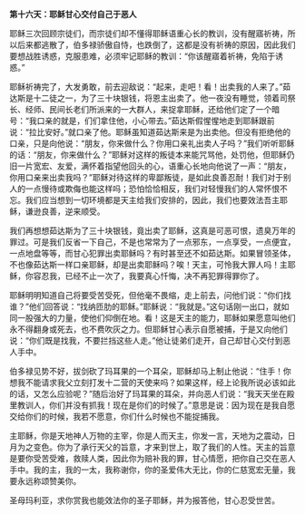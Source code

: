 **第十六天：耶稣甘心交付自己于恶人**

耶稣三次回顾宗徒们，而宗徒们却不懂得耶稣语重心长的教训，没有醒寤祈祷，所以后来都逃散了，伯多禄骄傲自恃，也跌倒了，这都是没有祈祷的原因，因此我们要想战胜诱惑，克服患难，必须牢记耶稣的教训：“你该醒寤着祈祷，免陷于诱惑。”

耶稣祈祷完了，大发勇敢，前去迎敌说：“起来，走吧！看！出卖我的人来了。”茹达斯是十二徒之一，为了三十块银钱，将恩主出卖了。他一夜没有睡觉，领着司祭长、经师、民间长老们所派来的一大群人，来捉拿耶稣，还给他们定了一个暗号：“我口亲的就是，们们拿住他，小心带去。”茹达斯假惺惺地走到耶稣跟前说：“拉比安好。”就口亲了他。耶稣虽知道茹达斯来是为出卖他。但没有拒绝他的口亲，只是向他说：“朋友，你来做什么？你用口亲礼出卖人子吗？”我们听听耶稣的话：“朋友，你来做什么？”耶稣对这样的叛徒本来能咒骂他，处罚他，但耶稣仍旧一片宽宏、友爱，满怀着指望他回头的心，语重心长地向他说了一声：“朋友，你用口亲来出卖我吗？”耶稣对待这样的卑鄙叛徒，是如此良善忍耐！我们对于别人的一点慢待或欺侮也能这样吗；恐怕恰恰相反，我们对轻慢我们的人常怀恨不忘。我们应当想到一切环境都是天主给我们安排的，因此，我们也要效法吾主耶稣，谦逊良善，逆来顺受。

我们再想想茹达斯为了三十块银钱，竟出卖了耶稣，这真是可恶可恨，遗臭万年的罪过。可是我们反省一下自己，不是也常常为了一点邪东，一点享受，一点便宜，一点地盘等等，而甘心犯罪出卖耶稣吗？有时甚至还不如茹达斯。如果冒领圣体，不也像茹达斯一样口亲耶稣，却是出卖耶稣吗？唉！天主，可怜我大罪人吗！主耶稣，你容忍我，已经不止一次了，我要真心忏悔，决不再犯罪得罪你了。

耶稣明明知道自己将要受苦受死，但他毫不畏缩，走上前去，问他们说：“你们找谁？”他们回答说：“找纳匝肋的耶稣。”耶稣说：“我就是。”这句话刚一出口，就如同一股强大的力量，使他们仰倒在地。看！这是天主的能力，耶稣如果愿意叫他们永不得翻身或死去，也不费吹灰之力。但耶稣甘心表示自愿被捕，于是又向他们说：“你们既是找我，不要拦挡这些人走。”他让徒弟们走开，自己却甘心交付到恶人手中。

伯多禄见势不好，拔剑砍了玛耳果的一个耳朵，耶稣却马上制止他说：“住手！你想我不能请求我父立刻打发十二营的天使来吗？如果这样，经上论我所说必该如此的话，又怎么应验呢？”随后治好了玛耳果的耳朵，并向恶人们说：“我天天坐在殿里教训人，你们并没有抓我！现在是你们的时候了。”意思是说：因为现在是我自愿交给你们的时候，我若不愿意，你们什么时候也不能捉捕我。

主耶稣，你是天地神人万物的主宰，你是人而天主，你发一言，天地为之震动，日月为之变色。你为了承行天父的旨意，才来到世上，取了我们的人性。天主的旨意是要你受苦受难，救赎人类，因此你为赔补我的罪，甘心情愿，把你自己交在恶人手中。我的主，我的一太，我称谢你，你的圣爱伟大无比，你的仁慈宽宏无量，我要永远称颂赞美你。

圣母玛利亚，求你赏我也能效法你的圣子耶稣，并为报答他，甘心忍受世苦。